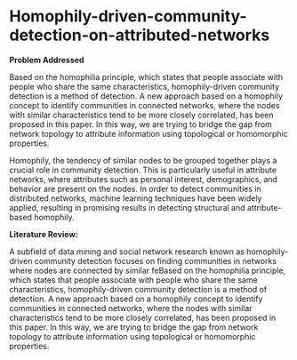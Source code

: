 # Homophily-driven-community-detection-on-attributed-networks 
**Problem Addressed**

Based on the homophilia principle, which states that people associate with people who share the same characteristics, homophily-driven community detection is a method of detection.  A new approach based on a homophily concept to identify communities in connected networks, where the nodes with similar characteristics tend to be more closely correlated, has been proposed in this paper. In this way, we are trying to bridge the gap from network topology to attribute information using topological or homomorphic properties.

Homophily, the tendency of similar nodes to be grouped together plays a crucial role in community detection.  This is particularly useful in attribute networks, where attributes such as personal interest, demographics, and behavior are present on the nodes. In order to detect communities in distributed networks, machine learning techniques have been widely applied, resulting in promising results in detecting structural and attribute-based homophily.


**Literature Review:**

A subfield of data mining and social network research known as homophily-driven community detection focuses on finding communities in networks where nodes are connected by similar feBased on the homophilia principle, which states that people associate with people who share the same characteristics, homophily-driven community detection is a method of detection.  A new approach based on a homophily concept to identify communities in connected networks, where the nodes with similar characteristics tend to be more closely correlated, has been proposed in this paper. In this way, we are trying to bridge the gap from network topology to attribute information using topological or homomorphic properties.

